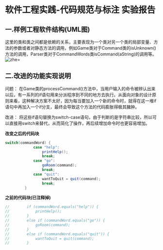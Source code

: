 ﻿

# 软件工程实践-代码规范与标注  实验报告



## 一.样例工程软件结构(UML图)
这里的类和类之间都是依赖的关系，主要表现为一个类对另一个类的局部变量、方法的参数或者对静态方法的调用，例如Game类对于Command类的isUnknown()方法的调用，Parser类对于CommandWords类isCommand(aString)的调用等。
![zhe=](https://img-blog.csdnimg.cn/20210701103045665.png?x-oss-process=image/watermark,type_ZmFuZ3poZW5naGVpdGk,shadow_10,text_aHR0cHM6Ly9ibG9nLmNzZG4ubmV0L3FxXzQ1NDE0NjY5,size_16,color_FFFFFF,t_70#pic_center)



## 二.改进的功能实现说明
问题：
在Game类的processCommand()方法中，当用户输入的命令被辨认出来以后，有一系列的if语句用来分派程序到不同的地方去执行。从面向对象的设计原则来看，这种解决方案不太好，因为每当要加入一个新的命令时，就得在这一堆if语句中再加入一个if分支，最终会导致这个方法的代码膨胀得极其臃肿。

改进：
将这些if语句替换为switch-case语句，由于判断的是字符串比较，所以可以直接用switch来替代，从而简化了操作，再后续增加命令时也更容易增加。

**改变之后的代码块**
```java
switch(commandWord) {
             case "help":
                 printHelp();
                 break;
             case "go":
                 goRoom(command);
                 break;
             case "quit":
                 wantToQuit = quit(command);
                 break;
         }
```

**之前的代码块(已注释掉)**

```java
//        if (commandWord.equals("help")) {
//            printHelp();
//        }
//        else if (commandWord.equals("go")) {
//            goRoom(command);
//        }
//        else if (commandWord.equals("quit")) {
//            wantToQuit = quit(command);
//        }
```

